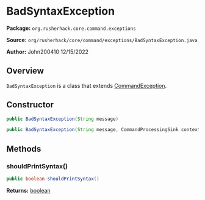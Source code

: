 # BadSyntaxException

**Package:** `org.rusherhack.core.command.exceptions`

**Source:** `org/rusherhack/core/command/exceptions/BadSyntaxException.java`

**Author:** John200410 12/15/2022



## Overview

`BadSyntaxException` is a class that extends [CommandException](/core/command/exceptions/CommandException.md).

## Constructor

```java
public BadSyntaxException(String message)
```

```java
public BadSyntaxException(String message, CommandProcessingSink context)
```

## Methods

### shouldPrintSyntax()

```java
public boolean shouldPrintSyntax()
```

**Returns:** [boolean](https://docs.oracle.com/en/java/javase/21/docs/api/java.base/java/lang/Boolean.html)

